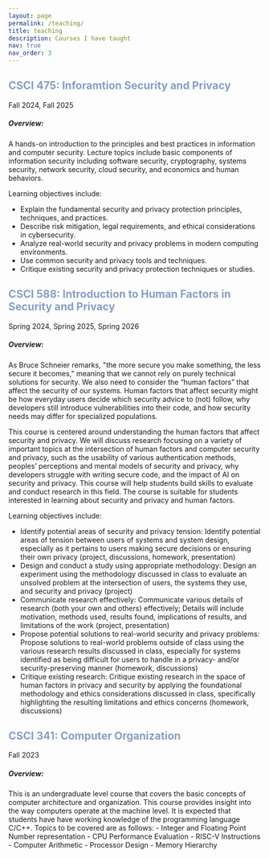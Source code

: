```yaml
---
layout: page
permalink: /teaching/
title: teaching
description: Courses I have taught
nav: true
nav_order: 3
---
```

<h2><span style="color:#879EC3;">CSCI 475: Inforamtion Security and Privacy</span></h2>
Fall 2024, Fall 2025

<h5>Overview:</h5>
A hands-on introduction to the principles and best practices in information and computer security. Lecture topics include basic components of information security including software security, cryptography, systems security, network security, cloud security, and economics and human behaviors. 

Learning objectives include:
- Explain the fundamental security and privacy protection principles, techniques, and practices.
- Describe risk mitigation, legal requirements, and ethical considerations in cybersecurity.
- Analyze real-world security and privacy problems in modern computing environments.
- Use common security and privacy tools and techniques.
- Critique existing security and privacy protection techniques or studies.

<h2><span style="color:#879EC3;">CSCI 588: Introduction to Human Factors in Security and Privacy</span></h2>
Spring 2024, Spring 2025, Spring 2026

<h5>Overview:</h5>
As Bruce Schneier remarks, "the more secure you make something, the less secure it becomes," meaning that we cannot rely on purely technical solutions for security. We also need to consider the “human factors” that affect the security of our systems. Human factors that affect security might be how everyday users decide which security advice to (not) follow, why developers still introduce vulnerabilities into their code, and how security needs may differ for specialized populations.

This course is centered around understanding the human factors that affect security and privacy. We will discuss research focusing on a variety of important topics at the intersection of human factors and computer security and privacy, such as the usability of various authentication methods, peoples’ perceptions and mental models of security and privacy, why developers struggle with writing secure code, and the impact of AI on security and privacy. This course will help students build skills to evaluate and conduct research in this field. The course is suitable for students interested in learning about security and privacy and human factors.

Learning objectives include:
- Identify potential areas of security and privacy tension: Identify potential areas of tension between users of systems and system design, especially as it pertains to users making secure decisions or ensuring their own privacy (project, discussions, homework, presentation)
- Design and conduct a study using appropriate methodology: Design an experiment using the methodology discussed in class to evaluate an unsolved problem at the intersection of users, the systems they use, and security and privacy (project)
- Communicate research effectively: Communicate various details of research (both your own and others) effectively; Details will include motivation, methods used, results found, implications of results, and limitations of the work (project, presentation)
- Propose potential solutions to real-world security and privacy problems: Propose solutions to real-world problems outside of class using the various research results discussed in class, especially for systems identified as being difficult for users to handle in a privacy- and/or security-preserving manner (homework, discussions)
- Critique existing research: Critique existing research in the space of human factors in privacy and security by applying the foundational methodology and ethics considerations discussed in class, specifically highlighting the resulting limitations and ethics concerns (homework, discussions)

<h2><span style="color:#879EC3;">CSCI 341: Computer Organization</span></h2>
Fall 2023

<h5>Overview:</h5>
This is an undergraduate level course that covers the basic concepts of computer architecture and organization. This course provides insight into the way computers operate at the machine level. It is expected that students have have working knowledge of the programming language C/C++. Topics to be covered are as follows: 
- Integer and Floating Point Number representation 
- CPU Performance Evaluation 
- RISC-V Instructions 
- Computer Arithmetic 
- Processor Design 
- Memory Hierarchy

